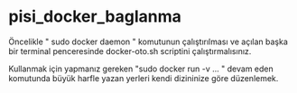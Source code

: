 # pisi_docker_baglanma

Öncelikle " sudo docker daemon " komutunun çalıştırılması ve açılan başka bir terminal penceresinde docker-oto.sh scriptini çalıştırmalısınız.

Kullanmak için yapmanız gereken "sudo docker run -v ... " devam eden komutunda büyük harfle yazan yerleri kendi dizininize göre düzenlemek.
